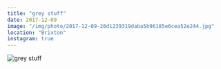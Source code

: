 ```yaml
---
title: "grey stuff"
date: 2017-12-09
image: "/img/photo/2017-12-09-26d1239319daba5b96185e6cea52e244.jpg"
location: "Brixton"
instagram: true
---
```


![grey stuff](/img/photo/2017-12-09-26d1239319daba5b96185e6cea52e244.jpg)
